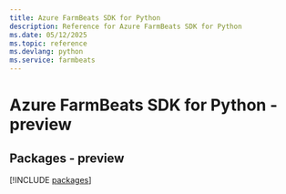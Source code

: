 ```yaml
---
title: Azure FarmBeats SDK for Python
description: Reference for Azure FarmBeats SDK for Python
ms.date: 05/12/2025
ms.topic: reference
ms.devlang: python
ms.service: farmbeats
---
```

# Azure FarmBeats SDK for Python - preview
## Packages - preview
[!INCLUDE [packages](farmbeats-index.md)]